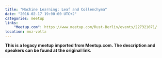 ```yaml
---
title: "Machine Learning: Leaf and Collenchyma"
date: "2016-02-17 19:00:00 UTC+2"
categories: meetup 
links:
    "Meetup.com": https://www.meetup.com/Rust-Berlin/events/227321071/
location: moz-volta
---
```


<strong>This is a legacy meetup imported from Meetup.com. The description and speakers can be found at the original link.</strong>